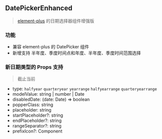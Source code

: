 ## DatePickerEnhanced

> [element-plus](https://github.com/element-plus/element-plus) 的日期选择器组件增强版

### 功能

- 兼容 element-plus 的 DatePicker 组件
- 新增支持 半年度、季度时间点和年度、半年度、季度时间范围选择

### 新日期类型的 Props 支持

> 截止当前

- type: `halfyear` `quarteryear` `yearrange` `halfyearrange` `quarteryearrange`
- modelValue:  string | number | Date
- disabledDate: (date: Date) => boolean
- popperClass: string
- placeholder: string
- startPlaceholder?: string
- endPlaceholder?: string
- rangeSeparator?: string
- prefixIcon?: Component
